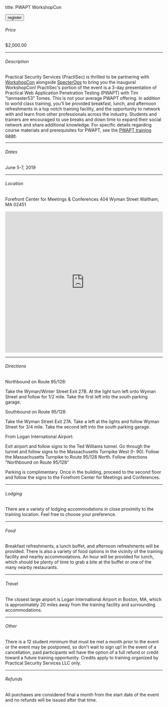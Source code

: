 title: PWAPT WorkshopCon

<button onclick="window.location='https://www.paypal.com/cgi-bin/webscr?cmd=_s-xclick&hosted_button_id=TD2BD47LTDXK6'">register</button>

###### Price

$2,000.00

---

###### Description

Practical Security Services (PractiSec) is thrilled to be partnering with [WorkshopCon](https://twitter.com/WorkshopCon) alongside [SpecterOps](https://specterops.io/) to bring you the inaugural WorkshopCon! PractiSec's portion of the event is a 3-day presentation of Practical Web Application Penetration Testing (PWAPT) with Tim "lanmaster53" Tomes. This is not your average PWAPT offering. In addition to world class training, you'll be provided breakfast, lunch, and afternoon refreshments in a top notch training facility, and the opportunity to network with and learn from other professionals across the industry. Students and trainers are encouraged to use breaks and down time to expand their social network and share additional knowledge. For specific details regarding course materials and prerequisites for PWAPT, see the [PWAPT training page](/training).

---

###### Dates

June 5-7, 2019

---

###### Location

Forefront Center for Meetings & Conferences
404 Wyman Street
Waltham, MA 02451

<iframe src="https://www.google.com/maps/embed?pb=!1m18!1m12!1m3!1d3009.514024906074!2d-71.25892406921606!3d42.40907398939619!2m3!1f0!2f0!3f0!3m2!1i1024!2i768!4f13.1!3m3!1m2!1s0x89e39ceeb7c0fedf%3A0x4c6ab742823649cb!2sForefront+Center+for+Meetings+%26+Conferences!5e0!3m2!1sen!2sus!4v1547821778681" width="100%" height="450" frameborder="0" style="border: 0" allowfullscreen></iframe>

---

###### Directions

Northbound on Route 95/128:

Take the Wyman/Winter Street Exit 27B. At the light turn left onto Wyman Street and follow for 1/2 mile. Take the first left into the south parking garage.

Southbound on Route 95/128:

Take the Wyman Street Exit 27A. Take a left at the lights and follow Wyman Street for 3/4 mile. Take the second left into the south parking garage.

From Logan International Airport:

Exit airport and follow signs to the Ted Williams tunnel. Go through the tunnel and follow signs to the Massachusetts Turnpike West (I- 90). Follow the Massachusetts Turnpike to Route 95/128 North. Follow directions "Northbound on Route 95/128"

Parking is complimentary. Once in the building, proceed to the second floor and follow the signs to the Forefront Center for Meetings and Conferences.

---

###### Lodging

There are a variety of lodging accommodations in close proximity to the training location. Feel free to choose your preference.

---

###### Food

Breakfast refreshments, a lunch buffet, and afternoon refreshments will be provided. There is also a variety of food options in the vicinity of the training facility and nearby accommodations. An hour will be provided for lunch, which should be plenty of time to grab a bite at the buffet or one of the many nearby restaurants.

---

###### Travel

The closest large airport is Logan International Airport in Boston, MA, which is approximately 20 miles away from the training facility and surrounding accommodations.

---

###### Other

There is a 12 student minimum that must be met a month prior to the event or the event may be postponed, so don't wait to sign up! In the event of a cancellation, paid participants will have the option of a full refund or credit toward a future training opportunity. Credits apply to training organized by Practical Security Services LLC only.

---

###### Refunds

All purchases are considered final a month from the start date of the event and no refunds will be issued after that time.
